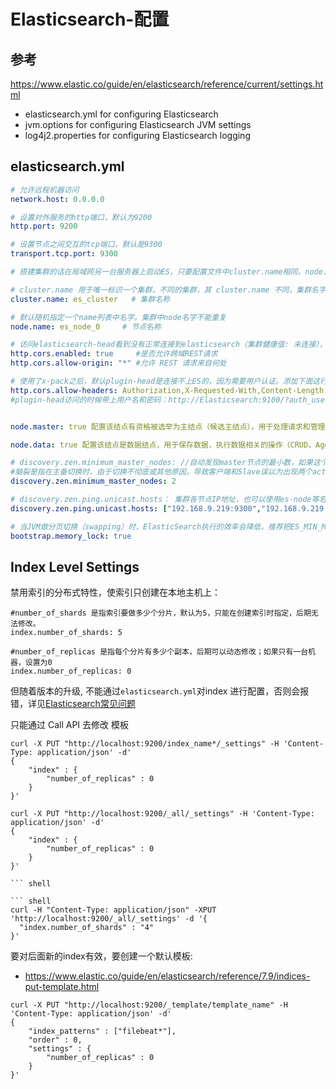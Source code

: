 # Elasticsearch-配置

## 参考

<https://www.elastic.co/guide/en/elasticsearch/reference/current/settings.html>
  
- elasticsearch.yml for configuring Elasticsearch
- jvm.options for configuring Elasticsearch JVM settings
- log4j2.properties for configuring Elasticsearch logging

## elasticsearch.yml

```yml
# 允许远程机器访问
network.host: 0.0.0.0

# 设置对外服务的http端口，默认为9200
http.port: 9200

# 设置节点之间交互的tcp端口，默认是9300
transport.tcp.port: 9300

# 搭建集群的话在局域网另一台服务器上启动ES，只要配置文件中cluster.name相同，node.name不同，就会被自动检测到

# cluster.name 用于唯一标识一个集群，不同的集群，其 cluster.name 不同，集群名字相同的所有节点自动组成一个集群。如果不配置改属性，默认值是：elasticsearch
cluster.name: es_cluster   # 集群名称

# 默认随机指定一个name列表中名字。集群中node名字不能重复
node.name: es_node_0     # 节点名称

# 访问elasticsearch-head看到没有正常连接到elasticsearch（集群健康值: 未连接），增加以下配置重启即可：
http.cors.enabled: true     #是否允许跨域REST请求
http.cors.allow-origin: "*" #允许 REST 请求来自何处

# 使用了x-pack之后，默认plugin-head是连接不上ES的，因为需要用户认证。添加下面这行即可
http.cors.allow-headers: Authorization,X-Requested-With,Content-Length,Content-Type
#plugin-head访问的时候带上用户名和密码：http://Elasticsearch:9100/?auth_user=elastic&auth_password=elastic


node.master: true 配置该结点有资格被选举为主结点（候选主结点），用于处理请求和管理集群。如果结点没有资格成为主结点，那么该结点永远不可能成为主结点；如果结点有资格成为主结点，只有在被其他候选主结点认可和被选举为主结点之后，才真正成为主结点。

node.data: true 配置该结点是数据结点，用于保存数据，执行数据相关的操作（CRUD，Aggregation）；

# discovery.zen.minimum_master_nodes: //自动发现master节点的最小数，如果这个集群中配置进来的master节点少于这个数目，es的日志会一直报master节点数目不足。（默认为1）为了避免脑裂，个数请遵从该公式 => (totalnumber of master-eligible nodes / 2 + 1)。
#脑裂是指在主备切换时，由于切换不彻底或其他原因，导致客户端和Slave误以为出现两个active master，最终使得整个集群处于混乱状态
discovery.zen.minimum_master_nodes: 2

# discovery.zen.ping.unicast.hosts： 集群各节点IP地址，也可以使用es-node等名称，需要各节点能够解析
discovery.zen.ping.unicast.hosts: ["192.168.9.219:9300","192.168.9.219:9301","192.168.9.219:9302"]

# 当JVM做分页切换（swapping）时，ElasticSearch执行的效率会降低，推荐把ES_MIN_MEM和ES_MAX_MEM两个环境变量设置成同一个值，并且保证机器有足够的物理内存分配给ES，同时允许ElasticSearch进程锁住内存
bootstrap.memory_lock: true

```

## Index Level Settings

禁用索引的分布式特性，使索引只创建在本地主机上：

```text
#number_of_shards 是指索引要做多少个分片，默认为5，只能在创建索引时指定，后期无法修改。
index.number_of_shards: 5

#number_of_replicas 是指每个分片有多少个副本，后期可以动态修改；如果只有一台机器，设置为0
index.number_of_replicas: 0
```

但随着版本的升级, 不能通过`elasticsearch.yml`对index 进行配置，否则会报错，详见[Elasticsearch常见问题](Elasticsearch-常见问题.md)

只能通过 Call API 去修改 模板

```shell
curl -X PUT "http://localhost:9200/index_name*/_settings" -H 'Content-Type: application/json' -d'
{
    "index" : {
        "number_of_replicas" : 0
    }
}'

curl -X PUT "http://localhost:9200/_all/_settings" -H 'Content-Type: application/json' -d'
{
    "index" : {
        "number_of_replicas" : 0
    }
}'

``` shell

``` shell
curl -H "Content-Type: application/json" -XPUT 'http://localhost:9200/_all/_settings' -d '{
  "index.number_of_shards" : "4"
}'
```

要对后面新的index有效，要创建一个默认模板:

- <https://www.elastic.co/guide/en/elasticsearch/reference/7.9/indices-put-template.html>

``` shell
curl -X PUT "http://localhost:9200/_template/template_name" -H 'Content-Type: application/json' -d'
{
    "index_patterns" : ["filebeat*"],
    "order" : 0,
    "settings" : {
        "number_of_replicas" : 0
    }
}'
```
